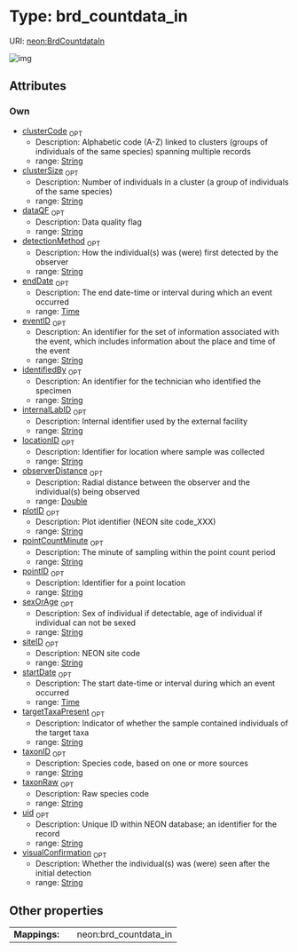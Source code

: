
# Type: brd_countdata_in




URI: [neon:BrdCountdataIn](https://data.neonscience.org/BrdCountdataIn)


![img](http://yuml.me/diagram/nofunky;dir:TB/class/[BrdCountdataIn&#124;uid:string%20%3F;siteID:string%20%3F;plotID:string%20%3F;taxonID:string%20%3F;eventID:string%20%3F;targetTaxaPresent:string%20%3F;identifiedBy:string%20%3F;startDate:time%20%3F;endDate:time%20%3F;internalLabID:string%20%3F;locationID:string%20%3F;pointCountMinute:string%20%3F;observerDistance:double%20%3F;detectionMethod:string%20%3F;sexOrAge:string%20%3F;visualConfirmation:string%20%3F;clusterCode:string%20%3F;clusterSize:string%20%3F;pointID:string%20%3F;dataQF:string%20%3F;taxonRaw:string%20%3F])

## Attributes


### Own

 * [clusterCode](clusterCode.md)  <sub>OPT</sub>
    * Description: Alphabetic code (A-Z) linked to clusters (groups of individuals of the same species) spanning multiple records
    * range: [String](types/String.md)
 * [clusterSize](clusterSize.md)  <sub>OPT</sub>
    * Description: Number of individuals in a cluster (a group of individuals of the same species)
    * range: [String](types/String.md)
 * [dataQF](dataQF.md)  <sub>OPT</sub>
    * Description: Data quality flag
    * range: [String](types/String.md)
 * [detectionMethod](detectionMethod.md)  <sub>OPT</sub>
    * Description: How the individual(s) was (were) first detected by the observer
    * range: [String](types/String.md)
 * [endDate](endDate.md)  <sub>OPT</sub>
    * Description: The end date-time or interval during which an event occurred
    * range: [Time](types/Time.md)
 * [eventID](eventID.md)  <sub>OPT</sub>
    * Description: An identifier for the set of information associated with the event, which includes information about the place and time of the event
    * range: [String](types/String.md)
 * [identifiedBy](identifiedBy.md)  <sub>OPT</sub>
    * Description: An identifier for the technician who identified the specimen
    * range: [String](types/String.md)
 * [internalLabID](internalLabID.md)  <sub>OPT</sub>
    * Description: Internal identifier used by the external facility
    * range: [String](types/String.md)
 * [locationID](locationID.md)  <sub>OPT</sub>
    * Description: Identifier for location where sample was collected
    * range: [String](types/String.md)
 * [observerDistance](observerDistance.md)  <sub>OPT</sub>
    * Description: Radial distance between the observer and the individual(s) being observed
    * range: [Double](types/Double.md)
 * [plotID](plotID.md)  <sub>OPT</sub>
    * Description: Plot identifier (NEON site code_XXX)
    * range: [String](types/String.md)
 * [pointCountMinute](pointCountMinute.md)  <sub>OPT</sub>
    * Description: The minute of sampling within the point count period
    * range: [String](types/String.md)
 * [pointID](pointID.md)  <sub>OPT</sub>
    * Description: Identifier for a point location
    * range: [String](types/String.md)
 * [sexOrAge](sexOrAge.md)  <sub>OPT</sub>
    * Description: Sex of individual if detectable, age of individual if individual can not be sexed
    * range: [String](types/String.md)
 * [siteID](siteID.md)  <sub>OPT</sub>
    * Description: NEON site code
    * range: [String](types/String.md)
 * [startDate](startDate.md)  <sub>OPT</sub>
    * Description: The start date-time or interval during which an event occurred
    * range: [Time](types/Time.md)
 * [targetTaxaPresent](targetTaxaPresent.md)  <sub>OPT</sub>
    * Description: Indicator of whether the sample contained individuals of the target taxa
    * range: [String](types/String.md)
 * [taxonID](taxonID.md)  <sub>OPT</sub>
    * Description: Species code, based on one or more sources
    * range: [String](types/String.md)
 * [taxonRaw](taxonRaw.md)  <sub>OPT</sub>
    * Description: Raw species code
    * range: [String](types/String.md)
 * [uid](uid.md)  <sub>OPT</sub>
    * Description: Unique ID within NEON database; an identifier for the record
    * range: [String](types/String.md)
 * [visualConfirmation](visualConfirmation.md)  <sub>OPT</sub>
    * Description: Whether the individual(s) was (were) seen after the initial detection
    * range: [String](types/String.md)

## Other properties

|  |  |  |
| --- | --- | --- |
| **Mappings:** | | neon:brd_countdata_in |

